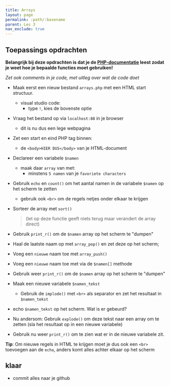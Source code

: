 ```yaml
---
title: Arrays 
layout: page 
permalink: :path/:basename 
parent: Les 3 
nav_exclude: true
---
```


## Toepassings opdrachten

**Belangrijk bij deze opdrachten is dat je de [PHP-documentatie](https://www.php.net/manual/en/ref.array.php) leest zodat je weet hoe je bepaalde functies moet gebruiken!**

*Zet ook comments in je code, met uitleg over wat de code doet*

- Maak eerst een nieuw bestand `arrays.php` met een HTML start structuur. 
    - visual studio code:
        - type `!`, kies de bovenste optie
- Vraag het bestand op via `localhost:88` in je browser 
    - dit is nu dus een lege webpagina



- Zet een start en eind PHP tag binnen:
    - de `<body>HIER DUS</body>` van je HTML-document
- Declareer een variabele `$namen`
    - maak daar `array` van met:
        - minstens `5 namen` van je `favoriete characters`

- Gebruik `echo` en `count()` om het aantal namen in de variabele `$namen` op het scherm te zetten 
    - gebruik ook `<br>` om de regels netjes onder elkaar te krijgen
- Sorteer de array met `sort()` 
    > (let op deze functie geeft niets terug maar verandert de array direct)
- Gebruik `print_r()` om de `$namen` array op het scherm te "dumpen"
- Haal de laatste naam op met `array_pop()` en zet deze op het scherm;
- Voeg een `nieuwe` naam toe met `array_push()`
- Voeg een `nieuwe` naam toe met via de `$namen[]` methode
- Gebruik weer `print_r()` om de `$namen` array op het scherm te "dumpen"
- Maak een nieuwe variabele `$namen_tekst`
    - Gebruik de `implode()` met `<br>` als separator en zet het resultaat in `$namen_tekst`
    
- echo `$namen_tekst` op het scherm. Wat is er gebeurd?
- Nu andersom: Gebruik `explode()` om deze tekst naar een array om te zetten (sla het resultaat op in een nieuwe variabele)
- Gebruik nu weer `print_r()` om te zien wat er in de nieuwe variabele zit.


**Tip**: Om nieuwe regels in HTML te krijgen moet je dus ook een `<br>` toevoegen aan de `echo`, anders komt alles achter elkaar op het scherm

## klaar
- commit alles naar je github
